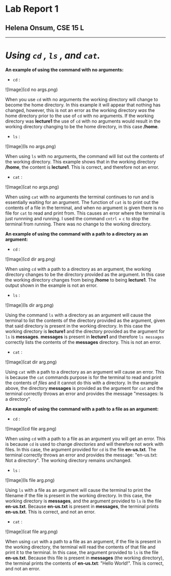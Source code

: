 # Lab Report 1
## Helena Onsum, CSE 15 L
-----------------------------------------------
# *Using `cd` , `ls` , and `cat`.* 

**An example of using the command with no arguments:**
* `cd` :

![Image](cd no args.png)

When you use `cd` with no arguments the working directory will change to become the home directory.
In this example it will appear that nothing has changed, however, this is not an error as the working directory *was* the home directory prior
to the use of `cd` with no arguments. If the working directory was **lecture1** the use of `cd` with no arguments would result in the working directory changing to be the home directory, in this case **/home**.
* `ls` :
  
![Image](ls no args.png)

When using `ls` with no arguments, the command will list out the contents of the
working directory. This example shows that in the working directory **/home**, the content is **lecture1**. This is correct, and therefore not an error.
* `cat` :
  
![Image](cat no args.png)

When using `cat` with no arguments the terminal continues to run and is essentially waiting for an argument. The function of `cat` is to print out the contents of a file in the terminal, and when no argument is given there is no file for `cat` to read and print from. This causes an error where the terminal is just runnning and running. I used the command `cntrl` + `c` to stop the terminal from running. There was no change to the working directory.

**An example of using the command with a path to a directory as an argument:**
* `cd` :

![Image](cd dir arg.png)

When using `cd` with a path to a directory as an argument, the working directory changes to be the directory provided as the argument. In this case the working directory changes from being **/home** to being **lecture1**. The output shown in the example is not an error.
* `ls` :
  
![Image](ls dir arg.png)

Using the command `ls` with a directory as an argument will cause the terminal to list the contents of the directory provided as the argument, given that said directory is present in the working directory. In this case the working directory is **lecture1** and the directory provided as the argument for `ls` is **messages**. **messages** is present in **lecture1** and therefore `ls messages` correctly lists the contents of the **messages** directory. This is not an error.
* `cat` :
  
![Image](cat dir arg.png)

Using `cat` with a path to a directory as an argument will cause an error. This is because the `cat` commands purpose is for the terminal to read and print the contents of *files* and it cannot do this with a directory. In the example above, the directory **messages** is provided as the argument for `cat` and the terminal correctly throws an error and provides the message "messages: Is a directory".

**An example of using the command with a path to a file as an argument:**
* `cd` :
  
![Image](cd file arg.png)

When using `cd` with a path to a file as an argument you will get an error. This is because `cd` is used to change *directories* and will therefore not work with files. In this case, the argument provided for `cd` is the file **en-us.txt**. The terminal correctly throws an error and provides the message: "en-us.txt: Not a directory". The working directory remains unchanged. 
* `ls` :

![Image](ls file arg.png)

Using `ls` with a file as an argument will cause the terminal to print the filename if the file is present in the working directory. In this case, the working directory is **messages**, and the argument provided to `ls` is the file **en-us.txt**. Because **en-us.txt** is present in **messages**, the terminal prints **en-us.txt**. This is correct, and not an error.
* `cat` :
  
![Image](cat file arg.png)

When using `cat` with a path to a file as an argument, if the file is present in the working directory, the terminal will read the contents of that file and print it to the terminal. In this case, the argument provided to `ls` is the file **en-us.txt**. Because this file is present in **messages** (the working directory), the terminal prints the contents of **en-us.txt**: "Hello World!". This is correct, and not an error. 
